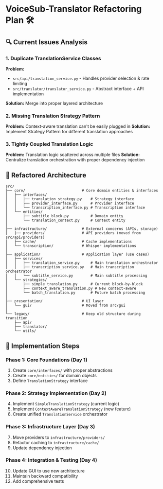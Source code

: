 # VoiceSub-Translator Refactoring Plan 🛠️

## 🔍 Current Issues Analysis

### 1. Duplicate TranslationService Classes
**Problem:** 
- `src/api/translation_service.py` - Handles provider selection & rate limiting
- `src/translator/translator_service.py` - Abstract interface + API implementation

**Solution:** Merge into proper layered architecture

### 2. Missing Translation Strategy Pattern
**Problem:** Context-aware translation can't be easily plugged in
**Solution:** Implement Strategy Pattern for different translation approaches

### 3. Tightly Coupled Translation Logic
**Problem:** Translation logic scattered across multiple files
**Solution:** Centralize translation orchestration with proper dependency injection

## 🎯 Refactored Architecture

```
src/
├── core/                          # Core domain entities & interfaces  
│   ├── interfaces/
│   │   ├── translation_strategy.py    # Strategy interface
│   │   ├── provider_interface.py      # Provider interface
│   │   └── transcription_interface.py # Transcription interface
│   └── entities/
│       ├── subtitle_block.py          # Domain entity
│       └── translation_context.py     # Context entity
│
├── infrastructure/                # External concerns (APIs, storage)
│   ├── providers/                 # API providers (moved from src/api/providers)
│   ├── cache/                     # Cache implementations
│   └── transcription/             # Whisper implementations
│
├── application/                   # Application layer (use cases)
│   ├── services/
│   │   ├── translation_service.py     # Main translation orchestrator
│   │   ├── transcription_service.py   # Main transcription orchestrator
│   │   └── subtitle_service.py        # Main subtitle processing
│   └── strategies/
│       ├── simple_translation.py      # Current block-by-block
│       ├── context_aware_translation.py # New context-aware
│       └── batch_translation.py       # Future batch processing
│
├── presentation/                  # UI layer
│   └── gui/                       # Moved from src/gui
│
└── legacy/                        # Keep old structure during transition
    ├── api/
    ├── translator/
    └── utils/
```

## 🚀 Implementation Steps

### Phase 1: Core Foundations (Day 1)
1. Create `core/interfaces/` with proper abstractions
2. Create `core/entities/` for domain objects
3. Define `TranslationStrategy` interface

### Phase 2: Strategy Implementation (Day 2)
4. Implement `SimpleTranslationStrategy` (current logic)
5. Implement `ContextAwareTranslationStrategy` (new feature)
6. Create unified `TranslationService` orchestrator

### Phase 3: Infrastructure Layer (Day 3)
7. Move providers to `infrastructure/providers/`
8. Refactor caching to `infrastructure/cache/`
9. Update dependency injection

### Phase 4: Integration & Testing (Day 4)
10. Update GUI to use new architecture
11. Maintain backward compatibility
12. Add comprehensive tests
